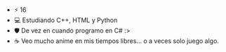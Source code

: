 - ⚡ 16
- 💻 Estudiando C++, HTML y Python
- 🛡️ De vez en cuando programo en C# :>
- ☕ Veo mucho anime en mis tiempos libres... o a veces solo juego algo.

<!--
**hddtomas/hddtomas** is a ✨ _special_ ✨ repository because its `README.md` (this file) appears on your GitHub profile.

Here are some ideas to get you started:

- 🔭 I’m currently working on ...
- 🌱 I’m currently learning ...
- 👯 I’m looking to collaborate on ...
- 🤔 I’m looking for help with ...
- 💬 Ask me about ...
- 📫 How to reach me: ...
- 😄 Pronouns: ...
- ⚡ Fun fact: ...
-->
